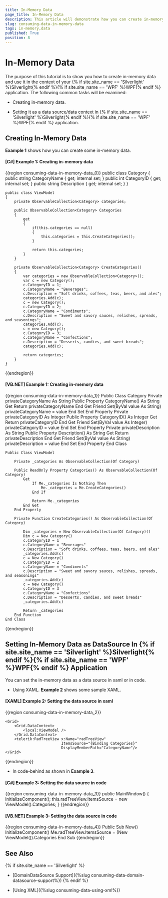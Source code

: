 ```yaml
---
title: In-Memory Data
page_title: In-Memory Data
description: This article will demonstrate how you can create in-memory data and use it in your {{ site.framework_name }} application.
slug: consuming-data-in-memory-data
tags: in-memory,data
published: True
position: 8
---
```


# In-Memory Data

The purpose of this tutorial is to show you how to create in-memory data and use it in the context of your {% if site.site_name == 'Silverlight' %}Silverlight{% endif %}{% if site.site_name == 'WPF' %}WPF{% endif %} application. The following common tasks will be examined:

* Creating in-memory data. 

* Setting it as a data source/data context in {% if site.site_name == 'Silverlight' %}Silverlight{% endif %}{% if site.site_name == 'WPF' %}WPF{% endif %} application.

## Creating In-Memory Data

__Example 1__ shows how you can create some in-memory data.

#### __[C#] Example 1: Creating in-memory data__

{{region consuming-data-in-memory-data_0}}
	public class Category
    {
        public string CategoryName { get; internal set; }
        public int CategoryID { get; internal set; }
        public string Description { get; internal set; }
    }

	public class ViewModel
    {
        private ObservableCollection<Category> categories;

        public ObservableCollection<Category> Categories
        {
            get
            {
                if(this.categories == null)
                {
                    this.categories = this.CreateCategories();
                }

                return this.categories;
            }
        }

        private ObservableCollection<Category> CreateCategories()
        {
            var categories = new ObservableCollection<Category>();
            var c = new Category();
            c.CategoryID = 1;
            c.CategoryName = "Beverages";
            c.Description = "Soft drinks, coffees, teas, beers, and ales";
            categories.Add(c);
            c = new Category();
            c.CategoryID = 2;
            c.CategoryName = "Condiments";
            c.Description = "Sweet and savory sauces, relishes, spreads, and seasonings";
            categories.Add(c);
            c = new Category();
            c.CategoryID = 3;
            c.CategoryName = "Confections";
            c.Description = "Desserts, candies, and sweet breads";
            categories.Add(c);

            return categories;
        }
    }
{{endregion}}



#### __[VB.NET] Example 1: Creating in-memory data__

{{region consuming-data-in-memory-data_1}}
	Public Class Category
		Private privateCategoryName As String
		Public Property CategoryName() As String
			Get
				Return privateCategoryName
			End Get
			Friend Set(ByVal value As String)
				privateCategoryName = value
			End Set
		End Property
		Private privateCategoryID As Integer
		Public Property CategoryID() As Integer
			Get
				Return privateCategoryID
			End Get
			Friend Set(ByVal value As Integer)
				privateCategoryID = value
			End Set
		End Property
		Private privateDescription As String
		Public Property Description() As String
			Get
				Return privateDescription
			End Get
			Friend Set(ByVal value As String)
				privateDescription = value
			End Set
		End Property
	End Class

	Public Class ViewModel

		Private _categories As ObservableCollection(Of Category)

		Public ReadOnly Property Categories() As ObservableCollection(Of Category)
			Get
				If Me._categories Is Nothing Then
					Me._categories = Me.CreateCategories()
				End If

				Return Me._categories
			End Get
		End Property

		Private Function CreateCategories() As ObservableCollection(Of Category)

			Dim _categories = New ObservableCollection(Of Category)()
			Dim c = New Category()
			c.CategoryID = 1
			c.CategoryName = "Beverages"
			c.Description = "Soft drinks, coffees, teas, beers, and ales"
			_categories.Add(c)
			c = New Category()
			c.CategoryID = 2
			c.CategoryName = "Condiments"
			c.Description = "Sweet and savory sauces, relishes, spreads, and seasonings"
			_categories.Add(c)
			c = New Category()
			c.CategoryID = 3
			c.CategoryName = "Confections"
			c.Description = "Desserts, candies, and sweet breads"
			_categories.Add(c)

			Return _categories
		End Function
	End Class

{{endregion}}

## Setting In-Memory Data as DataSource In {% if site.site_name == 'Silverlight' %}Silverlight{% endif %}{% if site.site_name == 'WPF' %}WPF{% endif %} Application

You can set the in-memory data as a data source in xaml or in code.

* Using XAML. __Example 2__ shows some sample XAML.

#### __[XAML] Example 2: Setting the data source in xaml__

{{region consuming-data-in-memory-data_2}}

    <Grid>
	  	<Grid.DataContext>
            <local:ViewModel />
        </Grid.DataContext>
        <telerik:RadTreeView x:Name="radTreeView" 
                             ItemsSource="{Binding Categories}" 
                             DisplayMemberPath="CategoryName"/>
    </Grid>
{{endregion}}

*  In code-behind as shown in __Example 3__.

#### __[C#] Example 3: Setting the data source in code__

{{region consuming-data-in-memory-data_3}}
	public MainWindow()
	{
		InitializeComponent();
		this.radTreeView.ItemsSource = new ViewModel().Categories;
	}
{{endregion}}

#### __[VB.NET] Example 3: Setting the data source in code__

{{region consuming-data-in-memory-data_4}}
	Public Sub New()
		InitializeComponent()
		Me.radTreeView.ItemsSource = (New ViewModel()).Categories
	End Sub
{{endregion}}

## See Also

{% if site.site_name == 'Silverlight' %}
 * [DomainDataSource Support]({%slug consuming-data-domain-datasource-support%})
{% endif %}

 * [Using XML]({%slug consuming-data-using-xml%})